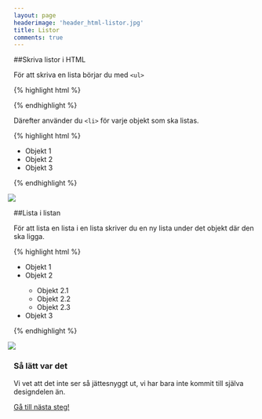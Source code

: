 ```yaml
---
layout: page
headerimage: 'header_html-listor.jpg'
title: Listor
comments: true
---
```


##Skriva listor i HTML  

För att skriva en lista börjar du med ``<ul>``

{% highlight html %}

<ul>

</ul>

{% endhighlight %}


Därefter använder du ``<li>`` för varje objekt som ska listas.

{% highlight html %}

<ul>
  <li>Objekt 1</li>
  <li>Objekt 2</li>
  <li>Objekt 3</li>
</ul>

{% endhighlight %}

<img src="{{ site.url }}/assets/images/asset_html-list.png" style="margin-left: -12px;"/>  


##Lista i listan

För att lista en lista i en lista skriver du en ny lista under det objekt där den ska ligga.

{% highlight html %}

<ul>
  <li>Objekt 1</li>
  <li>Objekt 2</li>
  <ul>
    <li>Objekt 2.1</li>
    <li>Objekt 2.2</li>
    <li>Objekt 2.3</li>
  </ul>
  <li>Objekt 3</li>
</ul>

{% endhighlight %}

<div><img src="{{ site.url }}/assets/images/asset_html-list-sub.png" style="margin-left: -12px;"/></div>

<div class="success box">
<h3>Så lätt var det</h3>
<p>Vi vet att det inte ser så jättesnyggt ut, vi har bara inte kommit till själva designdelen än.</p> 
</div>


<a class="btn btn-next" href="{{ site.url }}/webbdesign/tabeller/">Gå till nästa steg!</a>
